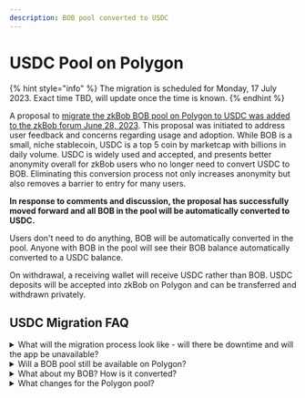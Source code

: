 ```yaml
---
description: BOB pool converted to USDC
---
```


# USDC Pool on Polygon

{% hint style="info" %}
The migration is scheduled for Monday, 17 July 2023. Exact time TBD, will update once the time is known.
{% endhint %}

A proposal to [migrate the zkBob BOB pool on Polygon to USDC was added to the zkBob forum June 28, 2023](https://forum.zkbob.com/t/proposal-to-migrate-zkbob-polygon-pool-from-bob-to-usdc/24). This proposal was initiated to address user feedback and concerns regarding usage and adoption. While BOB is a small, niche stablecoin, USDC is a top 5 coin by marketcap with billions in daily volume. USDC is widely used and accepted, and presents better anonymity overall for zkBob users who no longer need to convert USDC to BOB. Eliminating this conversion process not only increases anonymity but also removes a barrier to entry for many users.

**In response to comments and discussion, the proposal has successfully moved forward and all BOB in the pool will be automatically converted to USDC.**

Users don't need to do anything, BOB will be automatically converted in the pool. Anyone with BOB in the pool will see their BOB balance automatically converted to a USDC balance.

On withdrawal, a receiving wallet will receive USDC rather than BOB. USDC deposits will be accepted into zkBob on Polygon and can be transferred and withdrawn privately.

## USDC Migration FAQ

<details>

<summary>What will the migration process look like - will there be downtime and will the app be unavailable?</summary>

Yes, there will be a short downtime period of 1-2 hours where the app will not be available during the migration. All operations in all pools will stop during this time.&#x20;

The migration is scheduled for Monday, 17 July. Exact time TBD, will update once the time is known. Following the migration, all BOB will be replaced 1:1 with USDC.

</details>

<details>

<summary>Will a BOB pool still be available on Polygon?</summary>

No. The BOB pool on Polygon will be replaced by the USDC pool. However, a BOB pool is available on Optimism along with the newly deployed [ETH pool on Optimism](eth-pool-on-optimism.md).



</details>

<details>

<summary>What about my BOB? How is it converted?</summary>

The default token for the pool is simply swapped. Following the successful proposal, a transaction initiated by the zkBob DAO multisig will:

1. Remove all BOB from the pool
2. Swap BOB for the same amount of USDC
3. Deposit all USDC into the pool.

Transaction details will be posted once the transaction is complete.

</details>

<details>

<summary>What changes for the Polygon pool?</summary>

Nothing will change regarding general processes, only the token will change. Deposits, transfers and withdrawals will use USDC instead of BOB. The rest of the functionality remains the same.&#x20;

</details>





&#x20;



